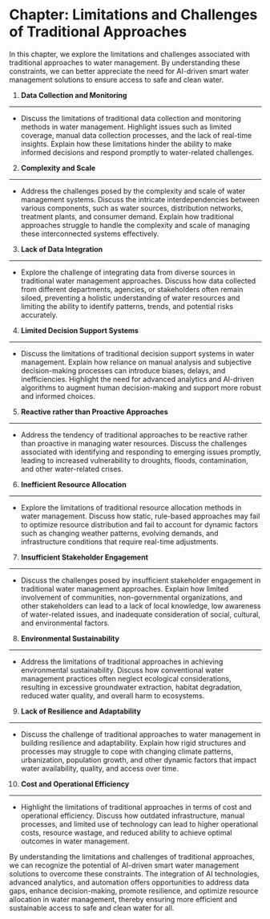Chapter: Limitations and Challenges of Traditional Approaches
=============================================================

In this chapter, we explore the limitations and challenges associated with traditional approaches to water management. By understanding these constraints, we can better appreciate the need for AI-driven smart water management solutions to ensure access to safe and clean water.

1. **Data Collection and Monitoring**
-------------------------------------

* Discuss the limitations of traditional data collection and monitoring methods in water management. Highlight issues such as limited coverage, manual data collection processes, and the lack of real-time insights. Explain how these limitations hinder the ability to make informed decisions and respond promptly to water-related challenges.

2. **Complexity and Scale**
---------------------------

* Address the challenges posed by the complexity and scale of water management systems. Discuss the intricate interdependencies between various components, such as water sources, distribution networks, treatment plants, and consumer demand. Explain how traditional approaches struggle to handle the complexity and scale of managing these interconnected systems effectively.

3. **Lack of Data Integration**
-------------------------------

* Explore the challenge of integrating data from diverse sources in traditional water management approaches. Discuss how data collected from different departments, agencies, or stakeholders often remain siloed, preventing a holistic understanding of water resources and limiting the ability to identify patterns, trends, and potential risks accurately.

4. **Limited Decision Support Systems**
---------------------------------------

* Discuss the limitations of traditional decision support systems in water management. Explain how reliance on manual analysis and subjective decision-making processes can introduce biases, delays, and inefficiencies. Highlight the need for advanced analytics and AI-driven algorithms to augment human decision-making and support more robust and informed choices.

5. **Reactive rather than Proactive Approaches**
------------------------------------------------

* Address the tendency of traditional approaches to be reactive rather than proactive in managing water resources. Discuss the challenges associated with identifying and responding to emerging issues promptly, leading to increased vulnerability to droughts, floods, contamination, and other water-related crises.

6. **Inefficient Resource Allocation**
--------------------------------------

* Explore the limitations of traditional resource allocation methods in water management. Discuss how static, rule-based approaches may fail to optimize resource distribution and fail to account for dynamic factors such as changing weather patterns, evolving demands, and infrastructure conditions that require real-time adjustments.

7. **Insufficient Stakeholder Engagement**
------------------------------------------

* Discuss the challenges posed by insufficient stakeholder engagement in traditional water management approaches. Explain how limited involvement of communities, non-governmental organizations, and other stakeholders can lead to a lack of local knowledge, low awareness of water-related issues, and inadequate consideration of social, cultural, and environmental factors.

8. **Environmental Sustainability**
-----------------------------------

* Address the limitations of traditional approaches in achieving environmental sustainability. Discuss how conventional water management practices often neglect ecological considerations, resulting in excessive groundwater extraction, habitat degradation, reduced water quality, and overall harm to ecosystems.

9. **Lack of Resilience and Adaptability**
------------------------------------------

* Discuss the challenge of traditional approaches to water management in building resilience and adaptability. Explain how rigid structures and processes may struggle to cope with changing climate patterns, urbanization, population growth, and other dynamic factors that impact water availability, quality, and access over time.

10. **Cost and Operational Efficiency**
---------------------------------------

* Highlight the limitations of traditional approaches in terms of cost and operational efficiency. Discuss how outdated infrastructure, manual processes, and limited use of technology can lead to higher operational costs, resource wastage, and reduced ability to achieve optimal outcomes in water management.

By understanding the limitations and challenges of traditional approaches, we can recognize the potential of AI-driven smart water management solutions to overcome these constraints. The integration of AI technologies, advanced analytics, and automation offers opportunities to address data gaps, enhance decision-making, promote resilience, and optimize resource allocation in water management, thereby ensuring more efficient and sustainable access to safe and clean water for all.
